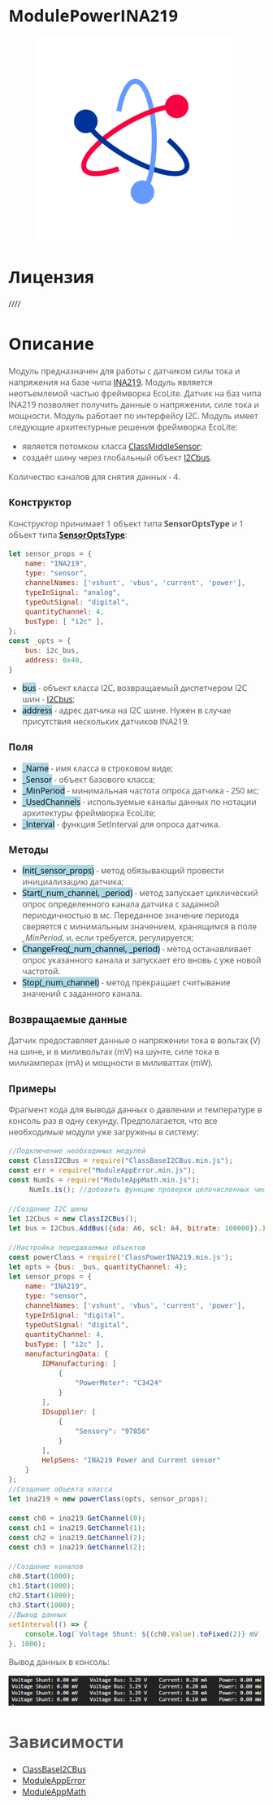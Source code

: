 <div style = "font-family: 'Open Sans', sans-serif; font-size: 16px">

# ModulePowerINA219
<div style = "color: #555">
    <p align="center">
    <img src="./res/logo.png" width="400" title="hover text">
    </p>
</div>

# Лицензия
////

# Описание
<div style = "color: #555">

Модуль предназначен для работы с датчиком силы тока и напряжения на базе чипа [INA219](https://github.com/Konkery/ModulePowerINA219/blob/main/res/INA219_Datasheet.pdf). Модуль является неотъемлемой частью фреймворка EcoLite. Датчик на баз чипа INA219 позволяет получить данные о напряжении, силе тока и мощности. Модуль работает по интерфейсу I2C. Модуль имеет следующие архитектурные решения фреймворка EcoLite:
- является потомком класса [ClassMiddleSensor](https://github.com/Konkery/ModuleSensorArchitecture/blob/main/README.md);
- создаёт шину через глобальный объект [I2Cbus](https://github.com/Konkery/ModuleBaseI2CBus/blob/main/README.md).

Количество каналов для снятия данных - 4.
</div>

### Конструктор
<div style = "color: #555">

Конструктор принимает 1 объект типа **SensorOptsType** и 1 объект типа [**SensorOptsType**](https://github.com/Konkery/ModuleSensorArchitecture/blob/main/README.md):
```js
let sensor_props = {
    name: "INA219",
    type: "sensor",
    channelNames: ['vshunt', 'vbus', 'current', 'power'],
    typeInSignal: "analog",
    typeOutSignal: "digital",
    quantityChannel: 4,
    busType: [ "i2c" ],
};
const _opts = {
    bus: i2c_bus,
    address: 0x40,
}
```
- <mark style="background-color: lightblue">bus</mark> - объект класса I2C, возвращаемый диспетчером I2C шин - [I2Cbus](https://github.com/Konkery/ModuleBaseI2CBus/blob/main/README.md);
- <mark style="background-color: lightblue">address</mark> - адрес датчика на I2C шине. Нужен в случае присутствия нескольких датчиков INA219.
</div>

### Поля
<div style = "color: #555">

- <mark style="background-color: lightblue">_Name</mark> - имя класса в строковом виде;
- <mark style="background-color: lightblue">_Sensor</mark> - объект базового класса;
- <mark style="background-color: lightblue">_MinPeriod</mark> - минимальная частота опроса датчика - 250 мс;
- <mark style="background-color: lightblue">_UsedChannels</mark> - используемые каналы данных по нотации архитектуры фреймворка EcoLite;
- <mark style="background-color: lightblue">_Interval</mark> - функция SetInterval для опроса датчика.
</div>

### Методы
<div style = "color: #555">

- <mark style="background-color: lightblue">Init(_sensor_props)</mark> - метод обязывающий провести инициализацию датчика;
- <mark style="background-color: lightblue">Start(_num_channel, _period)</mark> - метод запускает циклический опрос определенного канала датчика с заданной периодичностью в мс. Переданное значение периода сверяется с минимальным значением, хранящимся в поле *_MinPeriod*, и, если требуется, регулируется;
- <mark style="background-color: lightblue">ChangeFreq(_num_channel, _period)</mark> - метод останавливает опрос указанного канала и запускает его вновь с уже новой частотой.
- <mark style="background-color: lightblue">Stop(_num_channel)</mark> - метод прекращает считывание значений с заданного канала.
</div>

### Возвращаемые данные
<div style = "color: #555">

Датчик предоставляет данные о напряжении тока в вольтах (V) на шине, и в миливольтах (mV) на шунте, силе тока в милиамперах (mA) и мощности в миливаттах (mW).
</div>

### Примеры
<div style = "color: #555">

Фрагмент кода для вывода данных о давлении и температуре в консоль раз в одну секунду. Предполагается, что все необходимые модули уже загружены в систему:
```js
//Подключение необходимых модулей
const ClassI2CBus = require("ClassBaseI2CBus.min.js");
const err = require("ModuleAppError.min.js");
const NumIs = require("ModuleAppMath.min.js");
     NumIs.is(); //добавить функцию проверки целочисленных чисел в Number

//Создание I2C шины
let I2Cbus = new ClassI2CBus();
let bus = I2Cbus.AddBus({sda: A6, scl: A4, bitrate: 100000}).IDbus;

//Настройка передаваемых объектов
const powerClass = require('ClassPowerINA219.min.js');
let opts = {bus: _bus, quantityChannel: 4};
let sensor_props = {
    name: "INA219",
    type: "sensor",
    channelNames: ['vshunt', 'vbus', 'current', 'power'],
    typeInSignal: "digital",
    typeOutSignal: "digital",
    quantityChannel: 4,
    busType: [ "i2c" ],
    manufacturingData: {
        IDManufacturing: [
            {
                "PowerMeter": "C3424"
            }
        ],
        IDsupplier: [
            {
                "Sensory": "97856"
            }
        ],
        HelpSens: "INA219 Power and Current sensor"
    }
};
//Создание объекта класса
let ina219 = new powerClass(opts, sensor_props);

const ch0 = ina219.GetChannel(0);
const ch1 = ina219.GetChannel(1);
const ch2 = ina219.GetChannel(2);
const ch3 = ina219.GetChannel(2);

//Создание каналов
ch0.Start(1000);
ch1.Start(1000);
ch2.Start(1000);
ch3.Start(1000);
//Вывод данных
setInterval(() => {
    console.log(`Voltage Shunt: ${(ch0.Value).toFixed(2)} mV    Voltage Bus: ${(ch1.Value).toFixed(2)} V    Current: ${(ch2.Value).toFixed(2)} mA    Power: ${(ch3.Value).toFixed(2)} mW`);
}, 1000);
```
Вывод данных в консоль:
<p align="left">
  <img src="./res/output.png" title="hover text">
</p>
<div>

# Зависимости
- [ClassBaseI2CBus](https://github.com/Konkery/ModuleBaseI2CBus/blob/main/README.md)
- [ModuleAppError](https://github.com/Konkery/ModuleAppError/blob/main/README.md)
- [ModuleAppMath](https://github.com/Konkery/ModuleAppMath/blob/main/README.md)


</div>